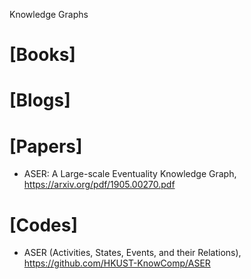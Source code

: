Knowledge Graphs

# [Books]


# [Blogs]


# [Papers]
+ ASER: A Large-scale Eventuality Knowledge Graph, https://arxiv.org/pdf/1905.00270.pdf


# [Codes]
+ ASER (Activities, States, Events, and their Relations), https://github.com/HKUST-KnowComp/ASER


